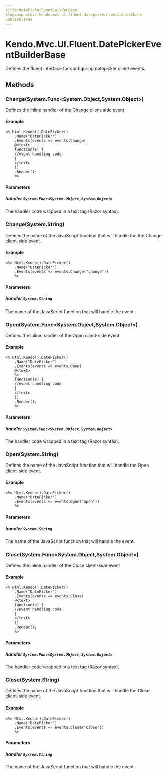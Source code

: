 ```yaml
---
title:DatePickerEventBuilderBase
slug:aspnetmvc-kendo.mvc.ui.fluent.datepickereventbuilderbase
publish:true
---
```


# Kendo.Mvc.UI.Fluent.DatePickerEventBuilderBase

Defines the fluent interface for configuring datepicker client events.

## Methods

### Change(System.Func\<System.Object,System.Object\>)
Defines the inline handler of the Change client-side event

#### Example
    <% Html.Kendo().DatePicker()
        .Name("DatePicker")
        .Events(events => events.Change(
        @<text>
        function(e) {
        //event handling code
        }
        </text>
        ))
        .Render();
        %>

#### Parameters

##### handler `System.Func<System.Object,System.Object>`
The handler code wrapped in a text tag (Razor syntax).

### Change(System.String)
Defines the name of the JavaScript function that will handle the the Change client-side event.

#### Example
    <%= Html.Kendo().DatePicker()
        .Name("DatePicker")
        .Events(events => events.Change("change"))
        %>

#### Parameters

##### handler `System.String`
The name of the JavaScript function that will handle the event.

### Open(System.Func\<System.Object,System.Object\>)
Defines the inline handler of the Open client-side event

#### Example
    <% Html.Kendo().DatePicker()
        .Name("DatePicker")
        .Events(events => events.Open(
        @<text>
        %>
        function(e) {
        //event handling code
        }
        </text>
        ))
        .Render();
        %>

#### Parameters

##### handler `System.Func<System.Object,System.Object>`
The handler code wrapped in a text tag (Razor syntax).

### Open(System.String)
Defines the name of the JavaScript function that will handle the Open client-side event.

#### Example
    <%= Html.Kendo().DatePicker()
        .Name("DatePicker")
        .Events(events => events.Open("open"))
        %>

#### Parameters

##### handler `System.String`
The name of the JavaScript function that will handle the event.

### Close(System.Func\<System.Object,System.Object\>)
Defines the inline handler of the Close client-side event

#### Example
    <% Html.Kendo().DatePicker()
        .Name("DatePicker")
        .Events(events => events.Close(
        @<text>
        function(e) {
        //event handling code
        }
        </text>
        ))
        .Render();
        %>

#### Parameters

##### handler `System.Func<System.Object,System.Object>`
The handler code wrapped in a text tag (Razor syntax).

### Close(System.String)
Defines the name of the JavaScript function that will handle the Close client-side event.

#### Example
    <%= Html.Kendo().DatePicker()
        .Name("DatePicker")
        .Events(events => events.Close("close"))
        %>

#### Parameters

##### handler `System.String`
The name of the JavaScript function that will handle the event.